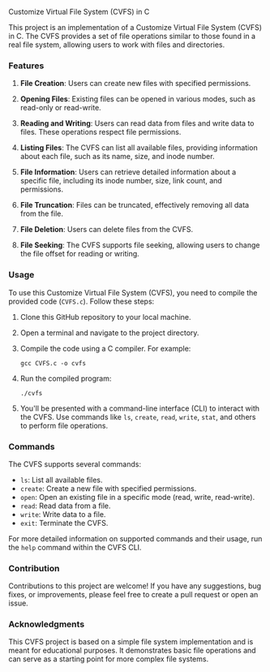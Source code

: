 

Customize Virtual File System (CVFS) in C

This project is an implementation of a Customize Virtual File System (CVFS) in C. The CVFS provides a set of file operations similar to those found in a real file system, allowing users to work with files and directories.

### Features

1. **File Creation**: Users can create new files with specified permissions.

2. **Opening Files**: Existing files can be opened in various modes, such as read-only or read-write.

3. **Reading and Writing**: Users can read data from files and write data to files. These operations respect file permissions.

4. **Listing Files**: The CVFS can list all available files, providing information about each file, such as its name, size, and inode number.

5. **File Information**: Users can retrieve detailed information about a specific file, including its inode number, size, link count, and permissions.

6. **File Truncation**: Files can be truncated, effectively removing all data from the file.

7. **File Deletion**: Users can delete files from the CVFS.

8. **File Seeking**: The CVFS supports file seeking, allowing users to change the file offset for reading or writing.

### Usage

To use this Customize Virtual File System (CVFS), you need to compile the provided code (`CVFS.c`). Follow these steps:

1. Clone this GitHub repository to your local machine.

2. Open a terminal and navigate to the project directory.

3. Compile the code using a C compiler. For example:

   ```shell
   gcc CVFS.c -o cvfs
   ```

4. Run the compiled program:

   ```shell
   ./cvfs
   ```

5. You'll be presented with a command-line interface (CLI) to interact with the CVFS. Use commands like `ls`, `create`, `read`, `write`, `stat`, and others to perform file operations.

### Commands

The CVFS supports several commands:

- `ls`: List all available files.
- `create`: Create a new file with specified permissions.
- `open`: Open an existing file in a specific mode (read, write, read-write).
- `read`: Read data from a file.
- `write`: Write data to a file.
- `exit`: Terminate the CVFS.

For more detailed information on supported commands and their usage, run the `help` command within the CVFS CLI.



### Contribution

Contributions to this project are welcome! If you have any suggestions, bug fixes, or improvements, please feel free to create a pull request or open an issue.

### Acknowledgments

This CVFS project is based on a simple file system implementation and is meant for educational purposes. It demonstrates basic file operations and can serve as a starting point for more complex file systems.

